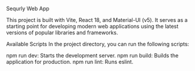 Sequrly Web App

This project is built with Vite, React 18, and Material-UI (v5). 
It serves as a starting point for developing modern web applications 
using the latest versions of popular libraries and frameworks.

Available Scripts
In the project directory, you can run the following scripts:

npm run dev: Starts the development server.
npm run build: Builds the application for production.
npm run lint: Runs eslint.
